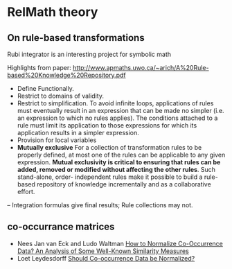 
# RelMath theory 

## On rule-based transformations

Rubi integrator is an interesting project for symbolic math

Highlights from paper:
http://www.apmaths.uwo.ca/~arich/A%20Rule-based%20Knowledge%20Repository.pdf

- Define Functionally.
- Restrict to domains of validity. 
- Restrict to simplification. To avoid infinite loops, applications of rules must eventually result in an
expression that can be made no simpler (i.e. an expression to which no rules applies). The conditions
attached to a rule must limit its application to those expressions for which its application results in a
simpler expression.
- Provision for local variables
- **Mutually exclusive**  For a  collection of transformation rules  to be properly defined, at most  one  of the rules can be applicable to any given expression. __Mutual exclusivity is critical to ensuring that
rules can be added, removed or modified without affecting the other rules__. Such stand-alone, order-
independent rules make it possible to build a rule-based repository of knowledge incrementally and
as a collaborative effort.


– Integration formulas give final results; Rule collections may not.

## co-occurrance matrices

* Nees Jan van Eck and Ludo Waltman [How to Normalize Co-Occurrence Data? An Analysis of Some Well-Known Similarity Measures](https://repub.eur.nl/pub/14528/ERS-2009-001-LIS.pdf)
* Loet Leydesdorff [Should Co-occurrence Data be Normalized?](https://www.leydesdorff.net/coocc07/)